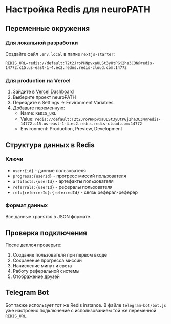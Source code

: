 # Настройка Redis для neuroPATH

## Переменные окружения

### Для локальной разработки
Создайте файл `.env.local` в папке `nextjs-starter`:

```env
REDIS_URL=redis://default:T2t2JroPHNpvxaULSt3yUtPGj2ha3C3N@redis-14772.c15.us-east-1-4.ec2.redns.redis-cloud.com:14772
```

### Для production на Vercel
1. Зайдите в [Vercel Dashboard](https://vercel.com/dashboard)
2. Выберите проект neuroPATH
3. Перейдите в Settings → Environment Variables
4. Добавьте переменную:
   - Name: `REDIS_URL`
   - Value: `redis://default:T2t2JroPHNpvxaULSt3yUtPGj2ha3C3N@redis-14772.c15.us-east-1-4.ec2.redns.redis-cloud.com:14772`
   - Environment: Production, Preview, Development

## Структура данных в Redis

### Ключи
- `user:{id}` - данные пользователя
- `progress:{userId}` - прогресс миссий пользователя
- `artifacts:{userId}` - артефакты пользователя
- `referrals:{userId}` - рефералы пользователя
- `ref:{referrerId}:{referredId}` - связь реферал-реферер

### Формат данных
Все данные хранятся в JSON формате.

## Проверка подключения

После деплоя проверьте:
1. Создание пользователя при первом входе
2. Сохранение прогресса миссий
3. Начисление минут и света
4. Работу реферальной системы
5. Отображение друзей

## Telegram Bot

Бот также использует тот же Redis instance. В файле `telegram-bot/bot.js` уже настроено подключение с использованием той же переменной `REDIS_URL`. 